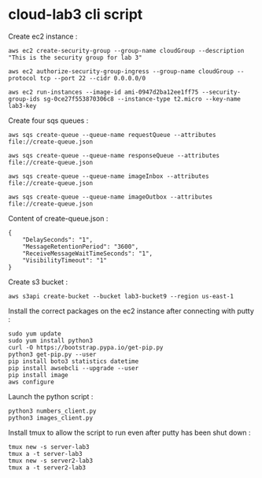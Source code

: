 # cloud-lab3 cli script

Create ec2 instance :

	aws ec2 create-security-group --group-name cloudGroup --description "This is the security group for lab 3"

	aws ec2 authorize-security-group-ingress --group-name cloudGroup --protocol tcp --port 22 --cidr 0.0.0.0/0

	aws ec2 run-instances --image-id ami-0947d2ba12ee1ff75 --security-group-ids sg-0ce27f553870306c8 --instance-type t2.micro --key-name lab3-key

Create four sqs queues :

	aws sqs create-queue --queue-name requestQueue --attributes file://create-queue.json

	aws sqs create-queue --queue-name responseQueue --attributes file://create-queue.json
	
	aws sqs create-queue --queue-name imageInbox --attributes file://create-queue.json
	
	aws sqs create-queue --queue-name imageOutbox --attributes file://create-queue.json

Content of create-queue.json :
	
	{
  		"DelaySeconds": "1",
  		"MessageRetentionPeriod": "3600",
  		"ReceiveMessageWaitTimeSeconds": "1",
  		"VisibilityTimeout": "1"
	}
	
Create s3 bucket :

	aws s3api create-bucket --bucket lab3-bucket9 --region us-east-1

Install the correct packages on the ec2 instance after connecting with putty :

	sudo yum update
	sudo yum install python3
	curl -O https://bootstrap.pypa.io/get-pip.py
   	python3 get-pip.py --user
	pip install boto3 statistics datetime
	pip install awsebcli --upgrade --user
	pip install image
	aws configure

Launch the python script :

	python3 numbers_client.py
	python3 images_client.py

Install tmux to allow the script to run even after putty has been shut down :

	tmux new -s server-lab3
	tmux a -t server-lab3
	tmux new -s server2-lab3
	tmux a -t server2-lab3

